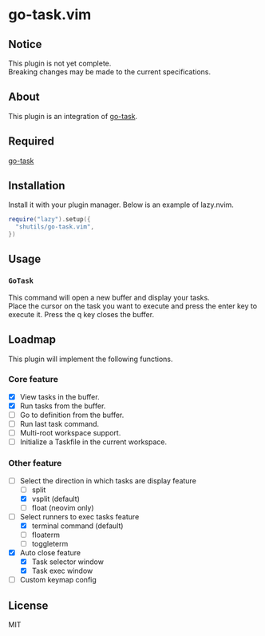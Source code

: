 # go-task.vim

## Notice

This plugin is not yet complete.  
Breaking changes may be made to the current specifications.

## About

This plugin is an integration of [go-task](https://github.com/go-task/task).

## Required

[go-task](https://github.com/go-task/task)

## Installation

Install it with your plugin manager. Below is an example of lazy.nvim.

```lua
require("lazy").setup({
  "shutils/go-task.vim",
})
```

## Usage

### `GoTask`

This command will open a new buffer and display your tasks.  
Place the cursor on the task you want to execute and press the enter key to execute it.
Press the q key closes the buffer.

## Loadmap

This plugin will implement the following functions.

### Core feature

- [x] View tasks in the buffer.
- [x] Run tasks from the buffer.
- [ ] Go to definition from the buffer.
- [ ] Run last task command.
- [ ] Multi-root workspace support.
- [ ] Initialize a Taskfile in the current workspace.

### Other feature

- [ ] Select the direction in which tasks are display feature
  - [ ] split
  - [x] vsplit (default)
  - [ ] float (neovim only)
- [ ] Select runners to exec tasks feature
  - [x] terminal command (default)
  - [ ] floaterm
  - [ ] toggleterm
- [x] Auto close feature
  - [x] Task selector window
  - [x] Task exec window
- [ ] Custom keymap config

## License

MIT
